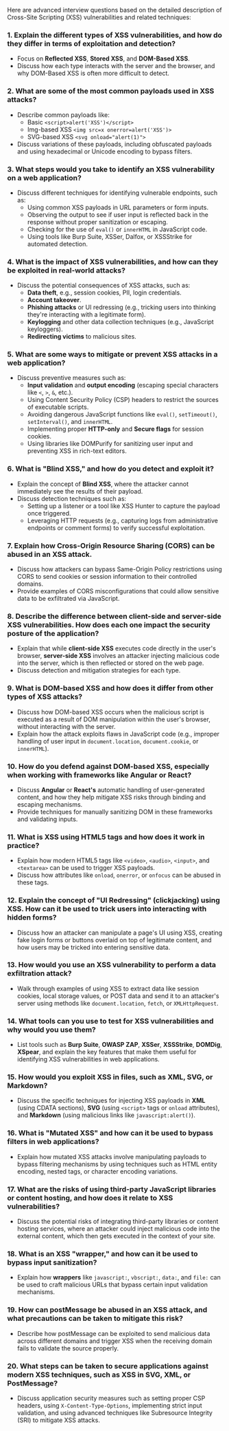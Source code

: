 Here are advanced interview questions based on the detailed description of Cross-Site Scripting (XSS) vulnerabilities and related techniques:

### 1. **Explain the different types of XSS vulnerabilities, and how do they differ in terms of exploitation and detection?**
   - Focus on **Reflected XSS**, **Stored XSS**, and **DOM-Based XSS**. 
   - Discuss how each type interacts with the server and the browser, and why DOM-Based XSS is often more difficult to detect.

### 2. **What are some of the most common payloads used in XSS attacks?**
   - Describe common payloads like:
     - Basic `<script>alert('XSS')</script>`
     - Img-based XSS `<img src=x onerror=alert('XSS')>`
     - SVG-based XSS `<svg onload="alert(1)">`
   - Discuss variations of these payloads, including obfuscated payloads and using hexadecimal or Unicode encoding to bypass filters.

### 3. **What steps would you take to identify an XSS vulnerability on a web application?**
   - Discuss different techniques for identifying vulnerable endpoints, such as:
     - Using common XSS payloads in URL parameters or form inputs.
     - Observing the output to see if user input is reflected back in the response without proper sanitization or escaping.
     - Checking for the use of `eval()` or `innerHTML` in JavaScript code.
     - Using tools like Burp Suite, XSSer, Dalfox, or XSSStrike for automated detection.

### 4. **What is the impact of XSS vulnerabilities, and how can they be exploited in real-world attacks?**
   - Discuss the potential consequences of XSS attacks, such as:
     - **Data theft**, e.g., session cookies, PII, login credentials.
     - **Account takeover**.
     - **Phishing attacks** or UI redressing (e.g., tricking users into thinking they're interacting with a legitimate form).
     - **Keylogging** and other data collection techniques (e.g., JavaScript keyloggers).
     - **Redirecting victims** to malicious sites.

### 5. **What are some ways to mitigate or prevent XSS attacks in a web application?**
   - Discuss preventive measures such as:
     - **Input validation** and **output encoding** (escaping special characters like `<`, `>`, `&`, etc.).
     - Using Content Security Policy (CSP) headers to restrict the sources of executable scripts.
     - Avoiding dangerous JavaScript functions like `eval()`, `setTimeout()`, `setInterval()`, and `innerHTML`.
     - Implementing proper **HTTP-only** and **Secure flags** for session cookies.
     - Using libraries like DOMPurify for sanitizing user input and preventing XSS in rich-text editors.

### 6. **What is "Blind XSS," and how do you detect and exploit it?**
   - Explain the concept of **Blind XSS**, where the attacker cannot immediately see the results of their payload.
   - Discuss detection techniques such as:
     - Setting up a listener or a tool like XSS Hunter to capture the payload once triggered.
     - Leveraging HTTP requests (e.g., capturing logs from administrative endpoints or comment forms) to verify successful exploitation.

### 7. **Explain how Cross-Origin Resource Sharing (CORS) can be abused in an XSS attack.**
   - Discuss how attackers can bypass Same-Origin Policy restrictions using CORS to send cookies or session information to their controlled domains.
   - Provide examples of CORS misconfigurations that could allow sensitive data to be exfiltrated via JavaScript.

### 8. **Describe the difference between client-side and server-side XSS vulnerabilities. How does each one impact the security posture of the application?**
   - Explain that while **client-side XSS** executes code directly in the user's browser, **server-side XSS** involves an attacker injecting malicious code into the server, which is then reflected or stored on the web page.
   - Discuss detection and mitigation strategies for each type.

### 9. **What is DOM-based XSS and how does it differ from other types of XSS attacks?**
   - Discuss how DOM-based XSS occurs when the malicious script is executed as a result of DOM manipulation within the user's browser, without interacting with the server.
   - Explain how the attack exploits flaws in JavaScript code (e.g., improper handling of user input in `document.location`, `document.cookie`, or `innerHTML`).

### 10. **How do you defend against DOM-based XSS, especially when working with frameworks like Angular or React?**
   - Discuss **Angular** or **React's** automatic handling of user-generated content, and how they help mitigate XSS risks through binding and escaping mechanisms.
   - Provide techniques for manually sanitizing DOM in these frameworks and validating inputs.

### 11. **What is XSS using HTML5 tags and how does it work in practice?**
   - Explain how modern HTML5 tags like `<video>`, `<audio>`, `<input>`, and `<textarea>` can be used to trigger XSS payloads.
   - Discuss how attributes like `onload`, `onerror`, or `onfocus` can be abused in these tags.

### 12. **Explain the concept of "UI Redressing" (clickjacking) using XSS. How can it be used to trick users into interacting with hidden forms?**
   - Discuss how an attacker can manipulate a page's UI using XSS, creating fake login forms or buttons overlaid on top of legitimate content, and how users may be tricked into entering sensitive data.

### 13. **How would you use an XSS vulnerability to perform a data exfiltration attack?**
   - Walk through examples of using XSS to extract data like session cookies, local storage values, or POST data and send it to an attacker's server using methods like `document.location`, `fetch`, or `XMLHttpRequest`.

### 14. **What tools can you use to test for XSS vulnerabilities and why would you use them?**
   - List tools such as **Burp Suite**, **OWASP ZAP**, **XSSer**, **XSSStrike**, **DOMDig**, **XSpear**, and explain the key features that make them useful for identifying XSS vulnerabilities in web applications.

### 15. **How would you exploit XSS in files, such as XML, SVG, or Markdown?**
   - Discuss the specific techniques for injecting XSS payloads in **XML** (using CDATA sections), **SVG** (using `<script>` tags or `onload` attributes), and **Markdown** (using malicious links like `javascript:alert()`).

### 16. **What is "Mutated XSS" and how can it be used to bypass filters in web applications?**
   - Explain how mutated XSS attacks involve manipulating payloads to bypass filtering mechanisms by using techniques such as HTML entity encoding, nested tags, or character encoding variations.

### 17. **What are the risks of using third-party JavaScript libraries or content hosting, and how does it relate to XSS vulnerabilities?**
   - Discuss the potential risks of integrating third-party libraries or content hosting services, where an attacker could inject malicious code into the external content, which then gets executed in the context of your site.

### 18. **What is an XSS "wrapper," and how can it be used to bypass input sanitization?**
   - Explain how **wrappers** like `javascript:`, `vbscript:`, `data:`, and `file:` can be used to craft malicious URLs that bypass certain input validation mechanisms.

### 19. **How can postMessage be abused in an XSS attack, and what precautions can be taken to mitigate this risk?**
   - Describe how postMessage can be exploited to send malicious data across different domains and trigger XSS when the receiving domain fails to validate the source properly.

### 20. **What steps can be taken to secure applications against modern XSS techniques, such as XSS in SVG, XML, or PostMessage?**
   - Discuss application security measures such as setting proper CSP headers, using `X-Content-Type-Options`, implementing strict input validation, and using advanced techniques like Subresource Integrity (SRI) to mitigate XSS attacks.
